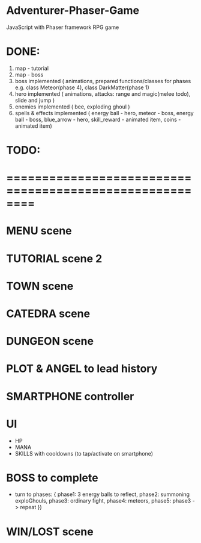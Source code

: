 # Adventurer-Phaser-Game
JavaScript with Phaser framework RPG game

# DONE:
 1. map - tutorial
 2. map - boss
 3. boss implemented (
    animations,
    prepared functions/classes for phases e.g. class Meteor(phase 4), class DarkMatter(phase 1)
 4. hero implemented (
    animations,
    attacks: range and magic(melee todo),
    slide and jump )
 5. enemies implemented (
    bee,
    exploding ghoul )
 6. spells & effects implemented (
    energy ball - hero,
    meteor - boss,
    energy ball - boss,
    blue_arrow - hero,
    skill_reward - animated item,
    coins - animated item)
    
# TODO:
# ========================================================
# MENU scene
# TUTORIAL scene 2
# TOWN scene
# CATEDRA scene
# DUNGEON scene
# PLOT & ANGEL to lead history
# SMARTPHONE controller
# UI
 - HP
 - MANA
 - SKILLS with cooldowns (to tap/activate on smartphone)
# BOSS to complete
 - turn to phases:
   {
      phase1: 3 energy balls to reflect,
      phase2: summoning exploGhouls,
      phase3: ordinary fight,
      phase4: meteors,
      phase5: phase3 -> repeat
    })
# WIN/LOST scene
